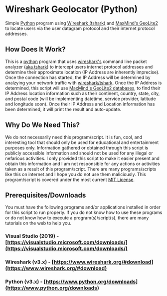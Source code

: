 # Wireshark Geolocator (Python)
Simple [Python](https://www.python.org/) program using [Wireshark (tshark)](https://www.wireshark.org/) and [MaxMind's GeoLite2](https://dev.maxmind.com/geoip/geoip2/geolite2/) to locate users via the user datagram protocol and their internet protocol addresses.

## How Does It Work?
This is a [python](https://www.python.org/) program that uses [wireshark's](https://www.wireshark.org/) command line packet analyzer ([aka tshark](https://www.wireshark.org/docs/man-pages/tshark.html)) to intercept users internet protocol addresses and determine their approximate location (IP Address are inherently imprecise). Once the connection has started, the IP Address will be determined by analzying your network traffic with [wireshark/tshark](https://www.wireshark.org/). Once the IP Address is determined, this script will use [MaxMind's GeoLite2 databases](https://dev.maxmind.com/geoip/geoip2/geolite2/), to find their IP Address location information such as their continent, country, state, city, and postal code (will be implementing datetime, service provider, latitude and longitude soon). Once their IP Address and Location information has been determined, it will print the result and auto-update.

## Why Do We Need This?
We do not necessarily need this program/script. It is fun, cool, and interesting tool that should only be used for educational and entertainment purposes only. Information gathered or obtained through this script is publicly accessible information and should not be used for any illegal or nefarious activities. I only provided this script to make it easier present and obtain this information and I am not responsible for any actions or activities taken as a result of this program/script. There are many programs/scripts like this on internet and I hope you do not use them maliciously. This program/script is covered under the most current [MIT License](https://github.com/zackbradys/wireshark-geolocator/blob/main/LICENSE).

## Prerequisites/Downloads
You must have the following programs and/or applications installed in order for this script to run properly. If you do not know how to use these programs or do not know how to execute a program(s)/script(s), there are many tutorials on the web to help you.

### Visual Studio (2019) - [https://visualstudio.microsoft.com/downloads/](https://visualstudio.microsoft.com/downloads/)
### Wireshark (v3.x) - [https://www.wireshark.org/#download](https://www.wireshark.org/#download)
### Python (v3.x) - [https://www.python.org/downloads](https://www.python.org/downloads)
